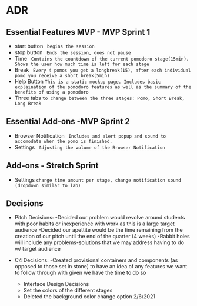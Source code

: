 # ADR


## Essential Features MVP - MVP Sprint 1
* start button 
  ``` begins the session``` 
* stop button
 ``` Ends the session, does not pause```
* Time
 ``` Contains the countdown of the current pomodoro stage(15min). Shows the user how much time is left for each stage```
* Break
 ``` Every 4 pomos you get a longbreak(15), after each individual pomo you receive a short break(5min)```
* Help Button
 ``` This is a static mockup page. Includes basic explaination of the pomodoro features as well as the summary of the benefits of using a pomodoro ```
* Three tabs
 ``` to change between the three stages: Pomo, Short Break, Long Break ```
 
 ## Essential Add-ons -MVP Sprint 2
 * Browser Notification
 ``` Includes and alert popup and sound to accomodate when the pomo is finished.```
 * Settings
 ``` Adjusting the volume of the Browser Notification```
 
## Add-ons - Stretch Sprint
 * Settings
  ```change time amount per stage, change notification sound (dropdown similar to lab)```
    
 
 ## Decisions
 * Pitch Decisions:
  -Decided our problem would revolve around students with poor habits or inexperience with work as this is a large target audience
  -Decided our apettite would be the time remaining from the creation of our pitch until the end of the quarter (4 weeks)
  -Rabbit holes will include any problems-solutions that we may address having to do w/ target audience

* C4 Decisions:
  -Created provisional containers and components (as opposed to those set in stone) to have an idea of any features we want to follow through with given we have the time to do so 
  
  * Interface Design Decisions
   - Set the colors of the different stages
   - Deleted the background color change option 2/6/2021

 
